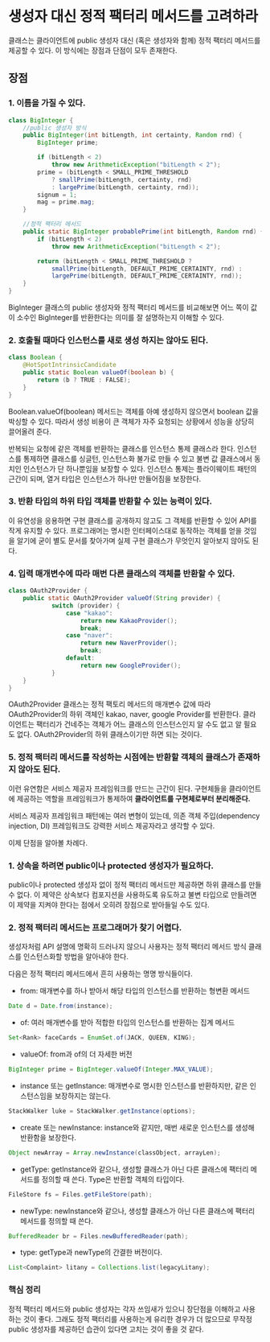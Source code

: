 # 생성자 대신 정적 팩터리 메서드를 고려하라

클래스는 클라이언트에 public 생성자 대신 (혹은 생성자와 함께) 정적 팩터리 메서드를 제공할 수 있다. 이 방식에는 장점과 단점이 모두 존재한다.

## 장점

### 1. 이름을 가질 수 있다.

```java
class BigInteger {
	//public 생성자 방식
	public BigInteger(int bitLength, int certainty, Random rnd) {
		BigInteger prime;

		if (bitLength < 2)
			throw new ArithmeticException("bitLength < 2");
		prime = (bitLength < SMALL_PRIME_THRESHOLD
			? smallPrime(bitLength, certainty, rnd)
			: largePrime(bitLength, certainty, rnd));
		signum = 1;
		mag = prime.mag;
	}

	//정적 팩터리 메서드									
	public static BigInteger probablePrime(int bitLength, Random rnd) {
		if (bitLength < 2)
			throw new ArithmeticException("bitLength < 2");

		return (bitLength < SMALL_PRIME_THRESHOLD ?
			smallPrime(bitLength, DEFAULT_PRIME_CERTAINTY, rnd) :
			largePrime(bitLength, DEFAULT_PRIME_CERTAINTY, rnd));
	}
}
```
BigInteger 클래스의 public 생성자와 정적 팩터리 메서드를 비교해보면 어느 쪽이 값이 소수인 
BigInteger를 반환한다는 의미를 잘 설명하는지 이해할 수 있다.

### 2. 호출될 때마다 인스턴스를 새로 생성 하지는 않아도 된다.

```java
class Boolean {
	@HotSpotIntrinsicCandidate
	public static Boolean valueOf(boolean b) {
		return (b ? TRUE : FALSE);
	}
}
```
Boolean.valueOf(boolean) 메서드는 객체를 아예 생성하지 않으면서 boolean 값을 박싱할 수 있다.
따라서 생성 비용이 큰 객체가 자주 요청되는 상황에서 성능을 상당히 끌어올려 준다.

반복되는 요청에 같은 객체를 반환하는 클래스를 인스턴스 통제 클래스라 한다. 인스턴스를 통제하면
클래스를 싱글턴, 인스턴스화 불가로 만들 수 있고 불변 값 클래스에서 동치인 인스턴스가 단 하나뿐임을 보장할 수
있다. 인스턴스 통제는 플라이웨이트 패턴의 근간이 되며, 열거 타입은 인스턴스가 하나만 만들어짐을 보장한다.

### 3. 반환 타입의 하위 타입 객체를 반환할 수 있는 능력이 있다.
이 유연성을 응용하면 구현 클래스를 공개하지 않고도 그 객체를 반환할 수 있어 API를 작게
유지할 수 있다. 프로그래머는 명시한 인터페이스대로 동작하는 객체를 얻을 것임을 알기에
굳이 별도 문서를 찾아가며 실제 구현 클래스가 무엇인지 알아보지 않아도 된다.

### 4. 입력 매개변수에 따라 매번 다른 클래스의 객체를 반환할 수 있다. 

```java
class OAuth2Provider {
	public static OAuth2Provider valueOf(String provider) {
            switch (provider) {
                case "kakao": 
                    return new KakaoProvider();
                    break;
                case "naver":
                    return new NaverProvider();
                    break;
                default:
                    return new GoogleProvider();
            }
    }
}
```
OAuth2Provider 클래스는 정적 팩토리 메서드의 매개변수 값에 따라 OAuth2Provider의 하위 객체인 kakao, naver, google Provider를 반환한다.
클라이언트는 팩터리가 건네주는 객체가 어느 클래스의 인스턴스인지 알 수도 없고 알 필요도 없다.
OAuth2Provider의 하위 클래스이기만 하면 되는 것이다.

### 5. 정적 팩터리 메서드를 작성하는 시점에는 반환할 객체의 클래스가 존재하지 않아도 된다.
이런 유연함은 서비스 제공자 프레임워크를 만드는 근간이 된다.
구현체들을 클라이언트에 제공하는 역할을 프레임워크가 통제하여 **클라이언트를 구현체로부터 분리해준다.**

서비스 제공자 프레임워크 패턴에는 여러 변형이 있는데, 의존 객체 주입(dependency injection, DI) 프레임워크도
강력한 서비스 제공자라고 생각할 수 있다.

이제 단점을 알아볼 차례다.
### 1. 상속을 하려면 public이나 protected 생성자가 필요하다.
public이나 protected 생성자 없이 정적 팩터리 메서드만 제공하면 하위 클래스를 만들 수 없다.
이 제약은 상속보다 컴포지션을 사용하도록 유도하고 불변 타입으로 만들려면 이 제약을 지켜야 한다는 점에서
오히려 장점으로 받아들일 수도 있다.

### 2. 정적 팩터리 메서드는 프로그래머가 찾기 어렵다.
생성자처럼 API 설명에 명확히 드러나지 않으니 사용자는 정적 팩터리 메서드 방식 클래스를
인스턴스화할 방법을 알아내야 한다.

다음은 정적 팩터리 메서드에서 흔히 사용하는 명명 방식들이다.
- from: 매개변수를 하나 받아서 해당 타입의 인스턴스를 반환하는 형변환 메서드
```java
Date d = Date.from(instance);
```
- of: 여러 매개변수를 받아 적합한 타입의 인스턴스를 반환하는 집계 메서드
```java
Set<Rank> faceCards = EnumSet.of(JACK, QUEEN, KING);
```
- valueOf: from과 of의 더 자세한 버전
```java
BigInteger prime = BigInteger.valueOf(Integer.MAX_VALUE);
```
- instance 또는 getInstance: 매개변수로 명시한 인스턴스를 반환하지만, 같은 인스턴스임을 보장하지는 않는다.
```java
StackWalker luke = StackWalker.getInstance(options);
```
- create 또는 newInstance: instance와 같지만, 매번 새로운 인스턴스를 생성해 반환함을 보장한다.
```java
Object newArray = Array.newInstance(classObject, arrayLen);
```
- getType: getInstance와 같으나, 생성할 클래스가 아닌 다른 클래스에 팩터리 메서드를 정의할 때 쓴다. Type은 반환할 객체의 타입이다.
```java
FileStore fs = Files.getFileStore(path);
```
- newType: newInstance와 같으나, 생성할 클래스가 아닌 다른 클래스에 팩터리 메서드를 정의할 때 쓴다.
```java
BufferedReader br = Files.newBufferedReader(path);
```
- type: getType과 newType의 간결한 버전이다.
```java
List<Complaint> litany = Collections.list(legacyLitany);
```

### 핵심 정리
정적 팩터리 메서드와 public 생성자는 각자 쓰임새가 있으니 장단점을 이해하고 사용하는 것이 좋다.
그래도 정적 팩터리를 사용하는게 유리한 경우가 더 많으므로 무작정 public 생성자를 제공하던
습관이 있다면 고치는 것이 좋을 것 같다.

